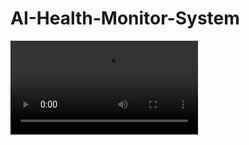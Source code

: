 # AI-Health-Monitor-System


![AI HEalth Monitor](https://github.com/mohamedessamcs96/AI-Health-Monitor-System/blob/master/DR.%20Robot.mp4)

